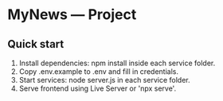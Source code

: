 ﻿# MyNews — Project

## Quick start
1. Install dependencies: npm install inside each service folder.
2. Copy .env.example to .env and fill in credentials.
3. Start services: node server.js in each service folder.
4. Serve frontend using Live Server or 'npx serve'.
